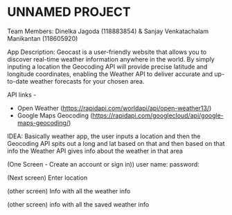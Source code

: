 # UNNAMED PROJECT 


Team Members: Dinelka Jagoda (118883854) & Sanjay Venkatachalam Manikantan (118605920)


App Description:  Geocast is a user-friendly website that allows you to discover real-time weather information anywhere in the world. By simply inputing a location the Geocoding API will provide precise latitude and longitude coordinates, enabling the Weather API to deliver accurate and up-to-date weather forecasts for your chosen area.


API links - 
- Open Weather (https://rapidapi.com/worldapi/api/open-weather13/)
- Google Maps Geocoding (https://rapidapi.com/googlecloud/api/google-maps-geocoding/)


IDEA: Basically weather app, the user inputs a location and then the Geocoding API spits out a long and lat based on that and then based on that info the Weather API gives info about the weather in that area 


(One Screen - Create an account or sign in)) 
user name:
password:

(Next screen)
Enter location 

(other screen)
Info with all the weather info

(other screen) 
info with all the saved weather info 






